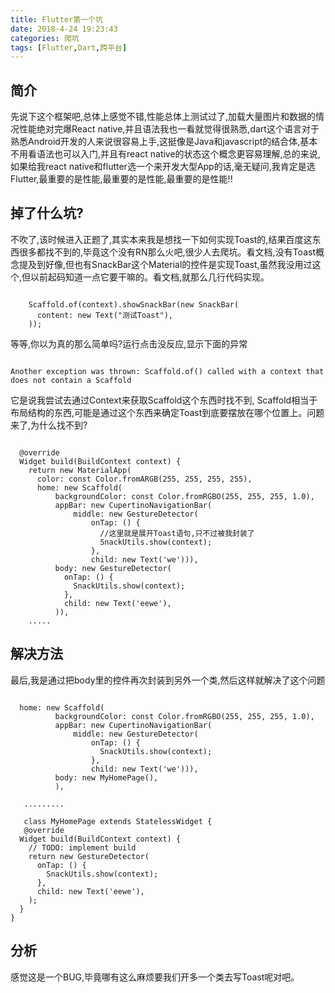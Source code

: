 ```yaml
---
title: Flutter第一个坑
date: 2018-4-24 19:23:43
categories: 爬坑
tags: [Flutter,Dart,跨平台]
---
```


## 简介
先说下这个框架吧,总体上感觉不错,性能总体上测试过了,加载大量图片和数据的情况性能绝对完爆React native,并且语法我也一看就觉得很熟悉,dart这个语言对于熟悉Android开发的人来说很容易上手,这挺像是Java和javascript的结合体,基本不用看语法也可以入门,并且有react native的状态这个概念更容易理解,总的来说,如果给我react native和flutter选一个来开发大型App的话,毫无疑问,我肯定是选Flutter,最重要的是性能,最重要的是性能,最重要的是性能!!

<!-- more -->

## 掉了什么坑?
不吹了,该时候进入正题了,其实本来我是想找一下如何实现Toast的,结果百度这东西很多都找不到的,毕竟这个没有RN那么火吧,很少人去爬坑。看文档,没有Toast概念提及到好像,但也有SnackBar这个Material的控件是实现Toast,虽然我没用过这个,但以前起码知道一点它要干嘛的。看文档,就那么几行代码实现。

```

    Scaffold.of(context).showSnackBar(new SnackBar(
      content: new Text("测试Toast"),
    ));

```

等等,你以为真的那么简单吗?运行点击没反应,显示下面的异常

```

Another exception was thrown: Scaffold.of() called with a context that does not contain a Scaffold

```

它是说我尝试去通过Context来获取Scaffold这个东西时找不到, Scaffold相当于布局结构的东西,可能是通过这个东西来确定Toast到底要摆放在哪个位置上。问题来了,为什么找不到?

```

  @override
  Widget build(BuildContext context) {
    return new MaterialApp(
      color: const Color.fromARGB(255, 255, 255, 255),
      home: new Scaffold(
          backgroundColor: const Color.fromRGBO(255, 255, 255, 1.0),
          appBar: new CupertinoNavigationBar(
              middle: new GestureDetector(
                  onTap: () {
                  	//这里就是展开Toast语句,只不过被我封装了
                    SnackUtils.show(context);
                  },
                  child: new Text('we'))),
          body: new GestureDetector(
            onTap: () {
              SnackUtils.show(context);
            },
            child: new Text('eewe'),
          )),
	.....

```

## 解决方法
最后,我是通过把body里的控件再次封装到另外一个类,然后这样就解决了这个问题

```

  home: new Scaffold(
          backgroundColor: const Color.fromRGBO(255, 255, 255, 1.0),
          appBar: new CupertinoNavigationBar(
              middle: new GestureDetector(
                  onTap: () {
                    SnackUtils.show(context);
                  },
                  child: new Text('we'))),
          body: new MyHomePage(),
          ),
   
   .........
   
   class MyHomePage extends StatelessWidget {
   @override
  Widget build(BuildContext context) {
    // TODO: implement build
    return new GestureDetector(
      onTap: () {
        SnackUtils.show(context);
      },
      child: new Text('eewe'),
    );
  }
}
```

## 分析
感觉这是一个BUG,毕竟哪有这么麻烦要我们开多一个类去写Toast呢对吧。
